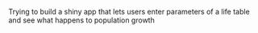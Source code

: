 Trying to build a shiny app that lets users enter parameters of a life table and see what happens to population growth